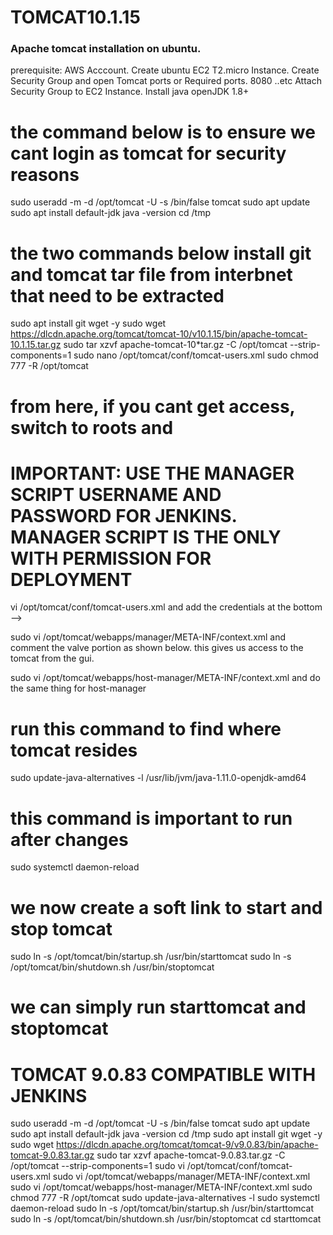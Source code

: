 # TOMCAT10.1.15
   ### Apache tomcat installation on ubuntu. 
prerequisite:
AWS Acccount.
Create ubuntu EC2 T2.micro Instance.
Create Security Group and open Tomcat ports or Required ports.
8080 ..etc
Attach Security Group to EC2 Instance.
Install java openJDK 1.8+
# the command below is to ensure we cant login as tomcat for security reasons
sudo useradd -m -d /opt/tomcat -U -s /bin/false tomcat 
sudo apt update 
sudo apt install default-jdk
java -version 
cd /tmp
# the two commands below install git and tomcat tar file from interbnet that need to be extracted
sudo apt install git wget -y 
sudo wget https://dlcdn.apache.org/tomcat/tomcat-10/v10.1.15/bin/apache-tomcat-10.1.15.tar.gz 
sudo tar xzvf apache-tomcat-10*tar.gz -C /opt/tomcat --strip-components=1
sudo nano /opt/tomcat/conf/tomcat-users.xml
sudo chmod 777 -R /opt/tomcat

# from here, if you cant get access, switch to roots and
# IMPORTANT: USE THE MANAGER SCRIPT USERNAME AND PASSWORD FOR JENKINS. MANAGER SCRIPT IS THE ONLY WITH PERMISSION FOR DEPLOYMENT
vi /opt/tomcat/conf/tomcat-users.xml and add the credentials at the bottom
-->
  <user username="admin" password="admin123" roles="manager-gui"/>
  <user username="manager" password="manager123" roles="manager-script"/>
  </tomcat-users>

sudo vi /opt/tomcat/webapps/manager/META-INF/context.xml
and comment the valve portion as shown below. this gives us access to the tomcat from the gui.
 <!-- <Valve className="org.apache.catalina.valves.RemoteAddrValve"
 allow="127\.\d+\.\d+\.\d+|::1|0:0:0:0:0:0:0:1" /> -->


sudo vi /opt/tomcat/webapps/host-manager/META-INF/context.xml
and do the same thing for host-manager

  <!-- <Valve className="org.apache.catalina.valves.RemoteAddrValve"
  allow="127\.\d+\.\d+\.\d+|::1|0:0:0:0:0:0:0:1" /> -->

# run this command to find where tomcat resides
sudo update-java-alternatives -l
/usr/lib/jvm/java-1.11.0-openjdk-amd64

# this command is important to run after changes
sudo systemctl daemon-reload

# we now create a soft link to start and stop tomcat

sudo ln -s /opt/tomcat/bin/startup.sh /usr/bin/starttomcat 
sudo ln -s /opt/tomcat/bin/shutdown.sh /usr/bin/stoptomcat

# we can simply run starttomcat and stoptomcat
# TOMCAT 9.0.83 COMPATIBLE WITH JENKINS

sudo useradd -m -d /opt/tomcat -U -s /bin/false tomcat 
sudo apt update 
sudo apt install default-jdk 
java -version 
cd /tmp 
sudo apt install git wget -y 
sudo wget https://dlcdn.apache.org/tomcat/tomcat-9/v9.0.83/bin/apache-tomcat-9.0.83.tar.gz 
sudo tar xzvf apache-tomcat-9.0.83.tar.gz -C /opt/tomcat --strip-components=1 
sudo vi /opt/tomcat/conf/tomcat-users.xml 
sudo vi /opt/tomcat/webapps/manager/META-INF/context.xml 
sudo vi /opt/tomcat/webapps/host-manager/META-INF/context.xml 
sudo chmod 777 -R /opt/tomcat 
sudo update-java-alternatives -l 
sudo systemctl daemon-reload 
sudo ln -s /opt/tomcat/bin/startup.sh /usr/bin/starttomcat 
sudo ln -s /opt/tomcat/bin/shutdown.sh /usr/bin/stoptomcat 
cd
starttomcat
